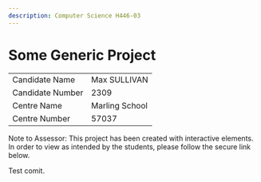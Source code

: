 ```yaml
---
description: Computer Science H446-03
---
```


# Some Generic Project

|                  |                |
| ---------------- | -------------- |
| Candidate Name   | Max SULLIVAN   |
| Candidate Number | 2309           |
| Centre Name      | Marling School |
| Centre Number    | 57037          |

Note to Assessor: This project has been created with interactive elements. In order to view as intended by the students, please follow the secure link below.

Test comit.
